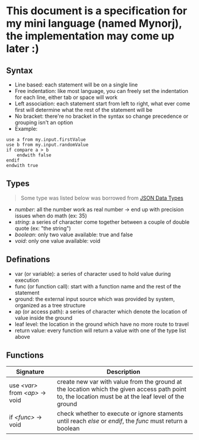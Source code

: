 
# This document is a specification for my mini language (named Mynorj), the implementation may come up later :)
## Syntax
- Line based: each statement will be on a single line
- Free indentation: like most language, you can freely set the indentation for each line, either tab or space will work
- Left association: each statement start from left to right, what ever come first will determine what the rest of the statement will be
- No bracket: there're no bracket in the syntax so change precedence or grouping isn't an option
- Example:
```
use a from my.input.firstValue
use b from my.input.randomValue
if compare a > b
    endwith false
endif
endwith true
```

## Types
> Some type was listed below was borrowed from [JSON Data Types](https://www.w3schools.com/js/js_json_datatypes.asp)
- *number*: all the number work as real number -> end up with precision issues when do math (ex: 35)
- *string*: a series of character come together between a couple of double quote (ex: "the string")
- *boolean*: only two value available: true and false
- *void*: only one value available: void

## Definations
- var (or variable): a series of character used to hold value during execution
- func (or function call): start with a function name and the rest of the statement
- ground: the external input source which was provided by system, organized as a tree structure
- ap (or access path): a series of character which denote the location of value inside the ground
- leaf level: the location in the ground which have no more route to travel
- return value: every function will return a value with one of the type list above

## Functions
| Signature | Description |
| --- | --- |
| use *\<var\>* from *\<ap\>* -> void | create new var with value from the ground at the location which the given access path point to, the location must be at the leaf level of the ground |
| if *\<func\>* -> void | check whether to execute or ignore staments until reach *else* or *endif*, the *func* must return a boolean |

